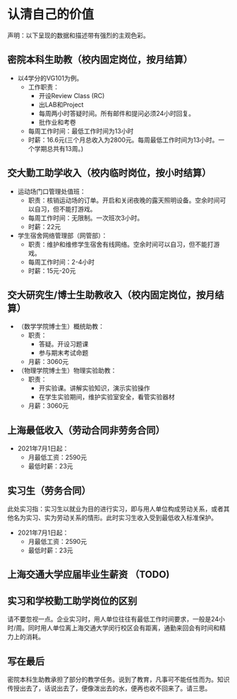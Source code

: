 # 认清自己的价值

声明：以下呈现的数据和描述带有强烈的主观色彩。

## 密院本科生助教（校内固定岗位，按月结算）
- 以4学分的VG101为例。
    - 工作职责：
        - 开设Review Class (RC)
        - 出LAB和Project
        - 每周两小时答疑时间。所有邮件和提问必须24小时回复。
        - 批作业和考卷
    - 每周工作时间：最低工作时间为13小时
    - 时薪：16.6元(三个月总收入为2800元。每周最低工作时间为13小时。一个学期总共有13周。)

## 交大勤工助学收入（校内临时岗位，按小时结算）
- 运动场门口管理处值班：
    - 职责：核销运动场的订单。开启和关闭夜晚的露天照明设备。空余时间可以自习，但不能打游戏。
    - 每周工作时间：无限制。一次班次3小时。
    - 时薪：22元
- 学生宿舍网络管理部（网管部）：
    - 职责：维护和维修学生宿舍有线网络。空余时间可以自习，但不能打游戏。
    - 每周工作时间：2-4小时
    - 时薪：15元-20元

## 交大研究生/博士生助教收入（校内固定岗位，按月结算）
-   （数学学院博士生）概统助教：
    - 职责：
        - 答疑。开设习题课
        - 参与期末考试命题
    - 月薪：3060元
-   （物理学院博士生）物理实验助教：
    - 职责：
        - 开实验课。讲解实验知识，演示实验操作
        - 在学生实验期间，维护实验室安全，看管实验器材
    - 月薪：3060元

## 上海最低收入（劳动合同非劳务合同）
- 2021年7月1日起：
    - 月最低工资：2590元
    - 最低时薪：23元

## 实习生（劳务合同）
此处实习指：实习生以就业为目的进行实习，即与用人单位构成劳动关系，或者其他名为实习、实为劳动关系的情形。此时实习生收入受到最低收入标准保护。

- 2021年7月1日起：
    - 月最低工资：2590元
    - 最低时薪：23元

## 上海交通大学应届毕业生薪资 （TODO)

## 实习和学校勤工助学岗位的区别
请不要忽视一点。企业实习时，用人单位往往有最低工作时间要求，一般是24小时/周。同时用人单位离上海交通大学闵行校区会有距离，通勤来回会有时间和精力上的消耗。

## 写在最后
密院本科生助教承担了部分的教学任务。说到了教育，凡事可不能任性而为。知识传授出去了，话说出去了，便像泼出去的水，便再也收不回来了。请三思。
